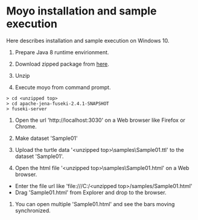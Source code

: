 # Moyo installation and sample execution

Here describes installation and sample execution on Windows 10.

1. Prepare Java 8 runtime envirionment.

1. Download zipped package from [here]().

1. Unzip

1. Execute moyo from command prompt.
```
> cd <unzipped top>
> cd apache-jena-fuseki-2.4.1-SNAPSHOT
> fuseki-server
```
1. Open the url 'http://localhost:3030' on a Web browser like Firefox or Chrome.

1. Make dataset 'Sample01'

1. Upload the turtle data '&lt;unzipped top>\samples\Sample01.ttl' to the dataset 'Sample01'.

1. Open the html file '&lt;unzipped top>\samples\Sample01.html' on a Web browser.
 * Enter the file url like 'file:///C:/&lt;unzipped top>/samples/Sample01.html'
 * Drag 'Sample01.html' from Explorer and drop to the browser.

1. You can open multiple 'Sample01.html' and see the bars moving synchronized.


<!--日本語 -->
